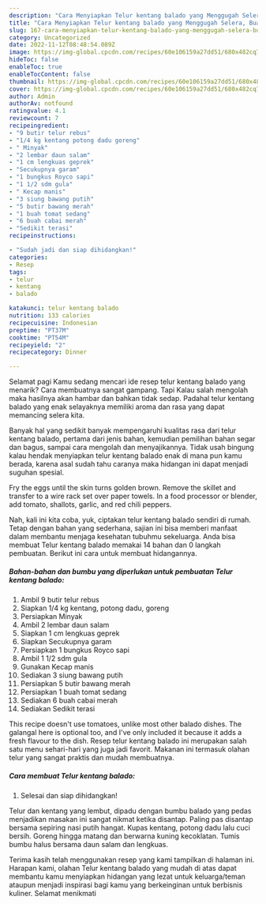 ```yaml
---
description: "Cara Menyiapkan Telur kentang balado yang Menggugah Selera, Buat Buka Puasa Enak Banget"
title: "Cara Menyiapkan Telur kentang balado yang Menggugah Selera, Buat Buka Puasa Enak Banget"
slug: 167-cara-menyiapkan-telur-kentang-balado-yang-menggugah-selera-buat-buka-puasa-enak-banget
category: Uncategorized
date: 2022-11-12T08:48:54.089Z
image: https://img-global.cpcdn.com/recipes/60e106159a27dd51/680x482cq70/telur-kentang-balado-foto-resep-utama.jpg
hideToc: false
enableToc: true
enableTocContent: false
thumbnail: https://img-global.cpcdn.com/recipes/60e106159a27dd51/680x482cq70/telur-kentang-balado-foto-resep-utama.jpg
cover: https://img-global.cpcdn.com/recipes/60e106159a27dd51/680x482cq70/telur-kentang-balado-foto-resep-utama.jpg
author: Admin
authorAv: notfound
ratingvalue: 4.1
reviewcount: 7
recipeingredient:
- "9 butir telur rebus"
- "1/4 kg kentang potong dadu goreng"
- " Minyak"
- "2 lembar daun salam"
- "1 cm lengkuas geprek"
- "Secukupnya garam"
- "1 bungkus Royco sapi"
- "1 1/2 sdm gula"
- " Kecap manis"
- "3 siung bawang putih"
- "5 butir bawang merah"
- "1 buah tomat sedang"
- "6 buah cabai merah"
- "Sedikit terasi"
recipeinstructions:

- "Sudah jadi dan siap dihidangkan!"
categories:
- Resep
tags:
- telur
- kentang
- balado

katakunci: telur kentang balado 
nutrition: 133 calories
recipecuisine: Indonesian
preptime: "PT37M"
cooktime: "PT54M"
recipeyield: "2"
recipecategory: Dinner

---
```



Selamat pagi Kamu sedang mencari ide resep telur kentang balado yang menarik? Cara membuatnya sangat gampang. Tapi Kalau salah mengolah maka hasilnya akan hambar dan bahkan tidak sedap. Padahal telur kentang balado yang enak selayaknya memiliki aroma dan rasa yang dapat memancing selera kita.


Banyak hal yang sedikit banyak mempengaruhi kualitas rasa dari telur kentang balado, pertama dari jenis bahan, kemudian pemilihan bahan segar dan bagus, sampai cara mengolah dan menyajikannya. Tidak usah bingung kalau hendak menyiapkan telur kentang balado enak di mana pun kamu berada, karena asal sudah tahu caranya maka hidangan ini dapat menjadi suguhan spesial.

Fry the eggs until the skin turns golden brown. Remove the skillet and transfer to a wire rack set over paper towels. In a food processor or blender, add tomato, shallots, garlic, and red chili peppers.


Nah, kali ini kita coba, yuk, ciptakan telur kentang balado sendiri di rumah. Tetap dengan bahan yang sederhana, sajian ini bisa memberi manfaat dalam membantu menjaga kesehatan tubuhmu sekeluarga. Anda bisa membuat Telur kentang balado memakai 14 bahan dan 0 langkah pembuatan. Berikut ini cara untuk membuat hidangannya.

<!--inarticleads1-->

##### Bahan-bahan dan bumbu yang diperlukan untuk pembuatan Telur kentang balado:

1. Ambil 9 butir telur rebus
1. Siapkan 1/4 kg kentang, potong dadu, goreng
1. Persiapkan  Minyak
1. Ambil 2 lembar daun salam
1. Siapkan 1 cm lengkuas geprek
1. Siapkan Secukupnya garam
1. Persiapkan 1 bungkus Royco sapi
1. Ambil 1 1/2 sdm gula
1. Gunakan  Kecap manis
1. Sediakan 3 siung bawang putih
1. Persiapkan 5 butir bawang merah
1. Persiapkan 1 buah tomat sedang
1. Sediakan 6 buah cabai merah
1. Sediakan Sedikit terasi


This recipe doesn&#39;t use tomatoes, unlike most other balado dishes. The galangal here is optional too, and I&#39;ve only included it because it adds a fresh flavour to the dish. Resep telur kentang balado ini merupakan salah satu menu sehari-hari yang juga jadi favorit. Makanan ini termasuk olahan telur yang sangat praktis dan mudah membuatnya. 

<!--inarticleads2-->

##### Cara membuat Telur kentang balado:


1. Selesai dan siap dihidangkan!

Telur dan kentang yang lembut, dipadu dengan bumbu balado yang pedas menjadikan masakan ini sangat nikmat ketika disantap. Paling pas disantap bersama sepiring nasi putih hangat. Kupas kentang, potong dadu lalu cuci bersih. Goreng hingga matang dan berwarna kuning kecoklatan. Tumis bumbu halus bersama daun salam dan lengkuas. 

Terima kasih telah menggunakan resep yang kami tampilkan di halaman ini. Harapan kami, olahan Telur kentang balado yang mudah di atas dapat membantu kamu menyiapkan hidangan yang lezat untuk keluarga/teman ataupun menjadi inspirasi bagi kamu yang berkeinginan untuk berbisnis kuliner. Selamat menikmati
